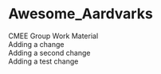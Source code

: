 # Awesome_Aardvarks
CMEE Group Work Material  
Adding a change  
Adding a second change  
Adding a test change